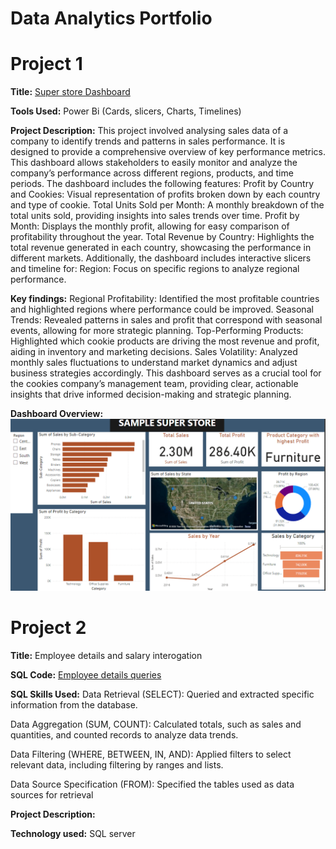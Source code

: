 # Data Analytics Portfolio
# Project 1

**Title:** [Super store Dashboard](https://github.com/Bonifacenwa/bnwanganga.github.io/blob/main/SUPERSTORE%20DASHBOARD.pbix)

**Tools Used:** Power Bi (Cards, slicers, Charts, Timelines)

**Project Description:** This project involved analysing sales data of a company to identify trends and patterns in sales performance. It is designed to provide a comprehensive overview of key performance metrics. This dashboard allows stakeholders to easily monitor and analyze the company’s performance across different regions, products, and time periods. The dashboard includes the following features:
Profit by Country and Cookies: Visual representation of profits broken down by each country and type of cookie.
Total Units Sold per Month: A monthly breakdown of the total units sold, providing insights into sales trends over time.
Profit by Month: Displays the monthly profit, allowing for easy comparison of profitability throughout the year.
Total Revenue by Country: Highlights the total revenue generated in each country, showcasing the performance in different markets.
Additionally, the dashboard includes interactive slicers and timeline for:
Region: Focus on specific regions to analyze regional performance.

**Key findings:** Regional Profitability: Identified the most profitable countries and highlighted regions where performance could be improved.
Seasonal Trends: Revealed patterns in sales and profit that correspond with seasonal events, allowing for more strategic planning.
Top-Performing Products: Highlighted which cookie products are driving the most revenue and profit, aiding in inventory and marketing decisions.
Sales Volatility: Analyzed monthly sales fluctuations to understand market dynamics and adjust business strategies accordingly.
This dashboard serves as a crucial tool for the cookies company’s management team, providing clear, actionable insights that drive informed decision-making and strategic planning.

**Dashboard Overview:** 
![superstoredashboard](superstoredashboard.png)

# Project 2
**Title:** Employee details and salary interogation

**SQL Code:** [Employee details queries](https://github.com/Bonifacenwa/bnwanganga.github.io/blob/main/Employee%20Details%20and%20Salary.sql)

**SQL Skills Used:** 
Data Retrieval (SELECT): Queried and extracted specific information from the database.

Data Aggregation (SUM, COUNT): Calculated totals, such as sales and quantities, and counted records to analyze data trends.

Data Filtering (WHERE, BETWEEN, IN, AND): Applied filters to select relevant data, including filtering by ranges and lists.

Data Source Specification (FROM): Specified the tables used as data sources for retrieval

**Project Description:**

**Technology used:** SQL server
